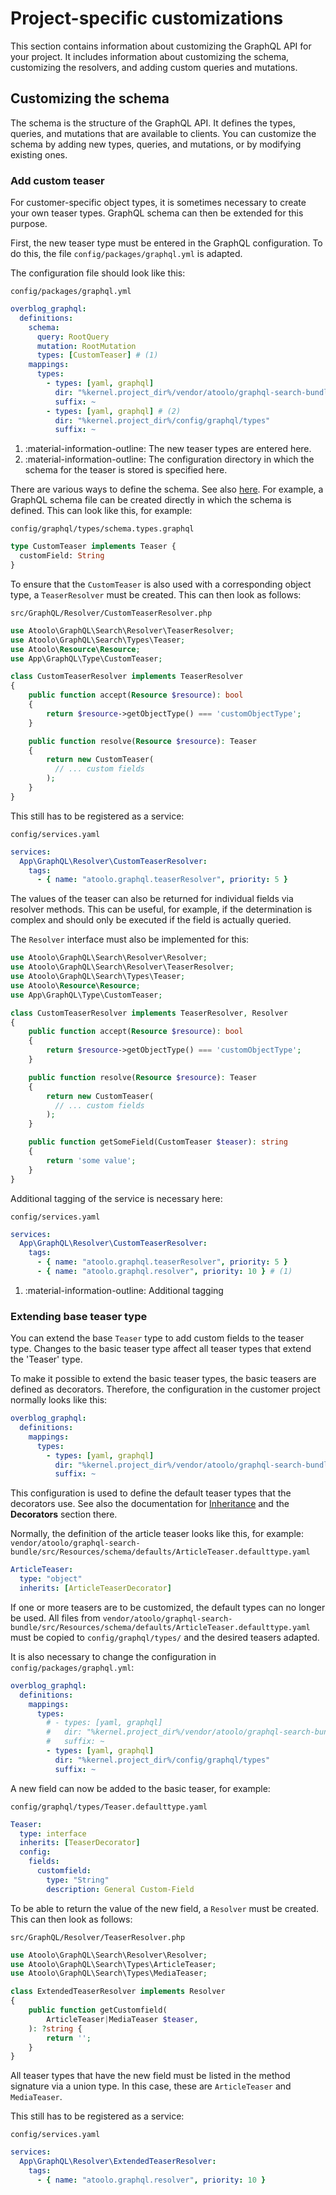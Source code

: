 # Project-specific customizations

This section contains information about customizing the GraphQL API for your project. It includes information about customizing the schema, customizing the resolvers, and adding custom queries and mutations.

## Customizing the schema

The schema is the structure of the GraphQL API. It defines the types, queries, and mutations that are available to clients. You can customize the schema by adding new types, queries, and mutations, or by modifying existing ones.

### Add custom teaser

For customer-specific object types, it is sometimes necessary to create your own teaser types. GraphQL schema can then be extended for this purpose.

First, the new teaser type must be entered in the GraphQL configuration. To do this, the file `config/packages/graphql.yml` is adapted.

The configuration file should look like this:

`config/packages/graphql.yml`

```yaml
overblog_graphql:
  definitions:
    schema:
      query: RootQuery
      mutation: RootMutation
      types: [CustomTeaser] # (1)
    mappings:
      types:
        - types: [yaml, graphql]
          dir: "%kernel.project_dir%/vendor/atoolo/graphql-search-bundle/src/Resources/ chema/defaults"
          suffix: ~
        - types: [yaml, graphql] # (2)
          dir: "%kernel.project_dir%/config/graphql/types"
          suffix: ~
```

1. :material-information-outline: The new teaser types are entered here.
2. :material-information-outline: The configuration directory in which the schema for the teaser is stored is specified here.

There are various ways to define the schema. See also [here](https://github.com/overblog/GraphQLBundle/blob/master/docs/definitions/type-system/index.md). For example, a GraphQL schema file can be created directly in which the schema is defined. This can look like this, for example:

`config/graphql/types/schema.types.graphql`

```graphql
type CustomTeaser implements Teaser {
  customField: String
}
```

To ensure that the `CustomTeaser` is also used with a corresponding object type, a `TeaserResolver` must be created. This can then look as follows:

`src/GraphQL/Resolver/CustomTeaserResolver.php`

```php
use Atoolo\GraphQL\Search\Resolver\TeaserResolver;
use Atoolo\GraphQL\Search\Types\Teaser;
use Atoolo\Resource\Resource;
use App\GraphQL\Type\CustomTeaser;

class CustomTeaserResolver implements TeaserResolver
{
    public function accept(Resource $resource): bool
    {
        return $resource->getObjectType() === 'customObjectType';
    }

    public function resolve(Resource $resource): Teaser
    {
        return new CustomTeaser(
          // ... custom fields
        );
    }
}
```

This still has to be registered as a service:

`config/services.yaml`

```yaml
services:
  App\GraphQL\Resolver\CustomTeaserResolver:
    tags:
      - { name: "atoolo.graphql.teaserResolver", priority: 5 }
```

The values of the teaser can also be returned for individual fields via resolver methods. This can be useful, for example, if the determination is complex and should only be executed if the field is actually queried.

The `Resolver` interface must also be implemented for this:

```php
use Atoolo\GraphQL\Search\Resolver\Resolver;
use Atoolo\GraphQL\Search\Resolver\TeaserResolver;
use Atoolo\GraphQL\Search\Types\Teaser;
use Atoolo\Resource\Resource;
use App\GraphQL\Type\CustomTeaser;

class CustomTeaserResolver implements TeaserResolver, Resolver
{
    public function accept(Resource $resource): bool
    {
        return $resource->getObjectType() === 'customObjectType';
    }

    public function resolve(Resource $resource): Teaser
    {
        return new CustomTeaser(
          // ... custom fields
        );
    }

    public function getSomeField(CustomTeaser $teaser): string
    {
        return 'some value';
    }
}
```

Additional tagging of the service is necessary here:

`config/services.yaml`

```yaml
services:
  App\GraphQL\Resolver\CustomTeaserResolver:
    tags:
      - { name: "atoolo.graphql.teaserResolver", priority: 5 }
      - { name: "atoolo.graphql.resolver", priority: 10 } # (1)
```

1. :material-information-outline: Additional tagging

### Extending base teaser type

You can extend the base `Teaser` type to add custom fields to the teaser type. Changes to the basic teaser type affect all teaser types that extend the 'Teaser' type.

To make it possible to extend the basic teaser types, the basic teasers are defined as decorators. Therefore, the configuration in the customer project normally looks like this:

```yaml
overblog_graphql:
  definitions:
    mappings:
      types:
        - types: [yaml, graphql]
          dir: "%kernel.project_dir%/vendor/atoolo/graphql-search-bundle/src/Resources/ chema/defaults"
          suffix: ~
```

This configuration is used to define the default teaser types that the decorators use. See also the documentation for [Inheritance](https://github.com/overblog/GraphQLBundle/blob/master/docs/definitions/type-inheritance.md) and the **Decorators** section there.

Normally, the definition of the article teaser looks like this, for example:
`vendor/atoolo/graphql-search-bundle/src/Resources/schema/defaults/ArticleTeaser.defaulttype.yaml`

```yaml
ArticleTeaser:
  type: "object"
  inherits: [ArticleTeaserDecorator]
```

If one or more teasers are to be customized, the default types can no longer be used. All files from `vendor/atoolo/graphql-search-bundle/src/Resources/schema/defaults/ArticleTeaser.defaulttype.yaml` must be copied to `config/graphql/types/` and the desired teasers adapted.

It is also necessary to change the configuration in `config/packages/graphql.yml`:

```yaml
overblog_graphql:
  definitions:
    mappings:
      types:
        # - types: [yaml, graphql]
        #   dir: "%kernel.project_dir%/vendor/atoolo/graphql-search-bundle/src/Resources/ chema/defaults"
        #   suffix: ~
        - types: [yaml, graphql]
          dir: "%kernel.project_dir%/config/graphql/types"
          suffix: ~
```

A new field can now be added to the basic teaser, for example:

`config/graphql/types/Teaser.defaulttype.yaml`

```yaml
Teaser:
  type: interface
  inherits: [TeaserDecorator]
  config:
    fields:
      customfield:
        type: "String"
        description: General Custom-Field
```

To be able to return the value of the new field, a `Resolver` must be created. This can then look as follows:

`src/GraphQL/Resolver/TeaserResolver.php`

```php
use Atoolo\GraphQL\Search\Resolver\Resolver;
use Atoolo\GraphQL\Search\Types\ArticleTeaser;
use Atoolo\GraphQL\Search\Types\MediaTeaser;

class ExtendedTeaserResolver implements Resolver
{
    public function getCustomfield(
        ArticleTeaser|MediaTeaser $teaser,
    ): ?string {
        return '';
    }
}
```

All teaser types that have the new field must be listed in the method signature via a union type. In this case, these are `ArticleTeaser` and `MediaTeaser`.

This still has to be registered as a service:

`config/services.yaml`

```yaml
services:
  App\GraphQL\Resolver\ExtendedTeaserResolver:
    tags:
      - { name: "atoolo.graphql.resolver", priority: 10 }
```
